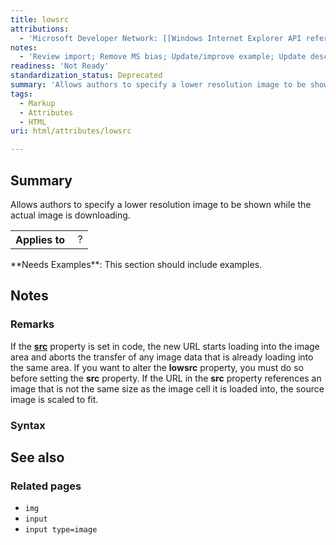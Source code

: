 ```yaml
---
title: lowsrc
attributions:
  - 'Microsoft Developer Network: [[Windows Internet Explorer API reference](http://msdn.microsoft.com/en-us/library/ie/hh828809%28v=vs.85%29.aspx) Article]'
notes:
  - 'Review import; Remove MS bias; Update/improve example; Update descriptions; Fix lists & compatibility info'
readiness: 'Not Ready'
standardization_status: Deprecated
summary: 'Allows authors to specify a lower resolution image to be shown while the actual image is downloading.'
tags:
  - Markup
  - Attributes
  - HTML
uri: html/attributes/lowsrc

---
```

## Summary

Allows authors to specify a lower resolution image to be shown while the actual image is downloading.

<table class="wikitable">
<tr>
<th>
Applies to

</th>
<td>
 ?

</td>
</tr>
</table>
**Needs Examples**: This section should include examples.

## Notes

### Remarks

If the [**src**](/html/attributes/src) property is set in code, the new URL starts loading into the image area and aborts the transfer of any image data that is already loading into the same area. If you want to alter the **lowsrc** property, you must do so before setting the **src** property. If the URL in the **src** property references an image that is not the same size as the image cell it is loaded into, the source image is scaled to fit.

### Syntax

## See also

### Related pages

-   `img`
-   `input`
-   `input type=image`
